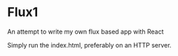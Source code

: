 # Flux1
An attempt to write my own flux based app with React


Simply run the index.html, preferably on an HTTP server.
